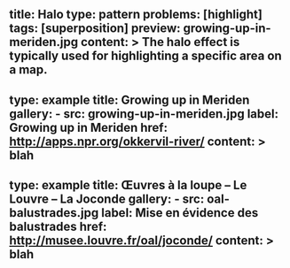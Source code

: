 title: Halo
type: pattern
problems: [highlight]
tags: [superposition]
preview: growing-up-in-meriden.jpg
content: >
    The halo effect is typically used for highlighting a specific area on a map. 
---
type: example
title: Growing up in Meriden
gallery: 
    - src: growing-up-in-meriden.jpg
      label: Growing up in Meriden 
      href: http://apps.npr.org/okkervil-river/
content: >
    blah
---
type: example
title: Œuvres à la loupe – Le Louvre – La Joconde
gallery: 
    - src: oal-balustrades.jpg
      label: Mise en évidence des balustrades 
      href: http://musee.louvre.fr/oal/joconde/
content: >
    blah
---     
